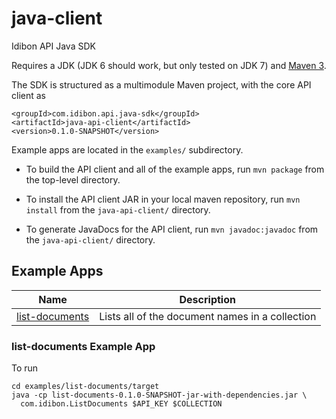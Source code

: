 java-client
===========

Idibon API Java SDK

Requires a JDK (JDK 6 should work, but only tested on JDK 7) and
[Maven 3](http://maven.apache.org/download.cgi).

The SDK is structured as a multimodule Maven project, with the core
API client as

```
<groupId>com.idibon.api.java-sdk</groupId>
<artifactId>java-api-client</artifactId>
<version>0.1.0-SNAPSHOT</version>
```

Example apps are located in the `examples/` subdirectory.

* To build the API client and all of the example apps, run `mvn package`
from the top-level directory.

* To install the API client JAR in your local maven repository, run
  `mvn install` from the `java-api-client/` directory.

* To generate JavaDocs for the API client, run `mvn javadoc:javadoc` from
  the `java-api-client/` directory.

## Example Apps

Name|Description
--------|--------
[list-documents](#list-documents)|Lists all of the document names in a collection

### <a name="list-documents">list-documents Example App</a>

To run

```
cd examples/list-documents/target
java -cp list-documents-0.1.0-SNAPSHOT-jar-with-dependencies.jar \
  com.idibon.ListDocuments $API_KEY $COLLECTION
```
